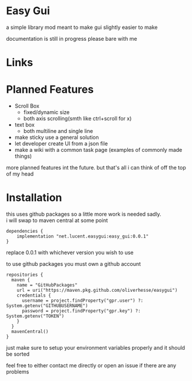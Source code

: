 
Easy Gui
=======

a simple library mod meant to make gui slightly easier to make

documentation is still in progress please bare with me

Links
=


Planned Features
=

- Scroll Box
    - fixed/dynamic size
    - both axis scrolling(smth like ctrl+scroll for x)
- text box
    - both multiline and single line
- make sticky use a general solution
- let developer create UI from a json file
- make a wiki with a common task page (examples of commonly made things)

more planned features int the future. but that's all i can think of off the top of my head

Installation
=
this uses github packages so a little more work is needed sadly.<br>
i will swap to maven central at some point

```
dependencies {
    implementation "net.lucent.easygui:easy_gui:0.0.1"
}
```
replace 0.0.1 with whichever version you wish to use

to use github packages you must own a github account
```
repositories {
  maven {
    name = "GitHubPackages"
    url = uri("https://maven.pkg.github.com/oliverhesse/easygui")
    credentials {
      username = project.findProperty("gpr.user") ?: System.getenv("GITHUBUSERNAME")
      password = project.findProperty("gpr.key") ?: System.getenv("TOKEN")
    } 
  }
  mavenCentral()
}
```

just make sure to setup your environment variables properly and it should be sorted


feel free to either contact me directly or open an issue if there are any problems
